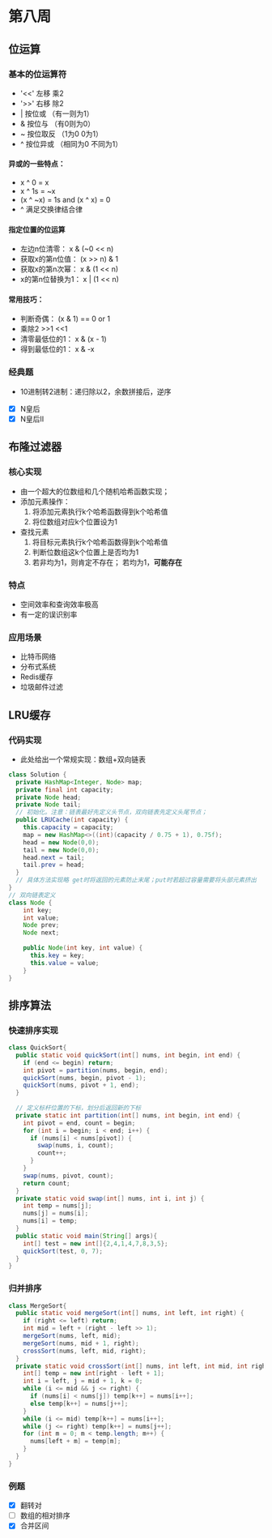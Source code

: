 # 第八周
## 位运算
### 基本的位运算符
- '<<' 左移 乘2
- '>>' 右移 除2
- | 按位或 （有一则为1）
- & 按位与 （有0则为0）
- ~ 按位取反 （1为0 0为1）
- ^ 按位异或 （相同为0 不同为1）

#### 异或的一些特点：
- x ^ 0 = x
- x ^ 1s = ~x
- (x ^ ~x) = 1s and (x ^ x) = 0
- ^ 满足交换律结合律 

#### 指定位置的位运算
- 左边n位清零： x & (~0 << n)
- 获取x的第n位值： (x >> n) & 1
- 获取x的第n次幂： x & (1 << n)
- x的第n位替换为1： x | (1 << n)

#### 常用技巧：
- 判断奇偶： (x & 1) == 0 or 1
- 乘除2 >>1 <<1
- 清零最低位的1： x & (x - 1)
- 得到最低位的1： x & -x
### 经典题
- 10进制转2进制：递归除以2，余数拼接后，逆序
- [x] N皇后
- [x] N皇后II

## 布隆过滤器
### 核心实现
- 由一个超大的位数组和几个随机哈希函数实现；
- 添加元素操作：
    1. 将添加元素执行k个哈希函数得到k个哈希值
    2. 将位数组对应k个位置设为1
- 查找元素
    1. 将目标元素执行k个哈希函数得到k个哈希值
    2. 判断位数组这k个位置上是否均为1
    3. 若非均为1，则肯定不存在； 若均为1，**可能存在**
### 特点
- 空间效率和查询效率极高
- 有一定的误识别率
### 应用场景
- 比特币网络
- 分布式系统
- Redis缓存
- 垃圾邮件过滤

## LRU缓存
### 代码实现
- 此处给出一个常规实现：数组+双向链表
```java
class Solution {
  private HashMap<Integer, Node> map;
  private final int capacity;
  private Node head;
  private Node tail;
  // 初始化。注意：链表最好先定义头节点，双向链表先定义头尾节点；
  public LRUCache(int capacity) {
    this.capacity = capacity;
    map = new HashMap<>((int)(capacity / 0.75 + 1), 0.75f);
    head = new Node(0,0);
    tail = new Node(0,0);
    head.next = tail;
    tail.prev = head;
  }
  // 具体方法实现略 get时将返回的元素防止末尾；put时若超过容量需要将头部元素挤出
}
// 双向链表定义
class Node {
    int key;
    int value;
    Node prev;
    Node next;
    
    public Node(int key, int value) {
      this.key = key;
      this.value = value;
    }
} 
```

## 排序算法
### 快速排序实现
```java
class QuickSort{
  public static void quickSort(int[] nums, int begin, int end) {
    if (end <= begin) return;
    int pivot = partition(nums, begin, end);
    quickSort(nums, begin, pivot - 1);
    quickSort(nums, pivot + 1, end);
  }
    
  // 定义标杆位置的下标，划分后返回新的下标
  private static int partition(int[] nums, int begin, int end) {
    int pivot = end, count = begin;
    for (int i = begin; i < end; i++) {
      if (nums[i] < nums[pivot]) {
        swap(nums, i, count);
        count++;
      }
    }
    swap(nums, pivot, count);
    return count;
  }
  private static void swap(int[] nums, int i, int j) {
    int temp = nums[j];
    nums[j] = nums[i];
    nums[i] = temp;
  }
  public static void main(String[] args){
    int[] test = new int[]{2,4,1,4,7,8,3,5};
    quickSort(test, 0, 7);
  }
}
```

### 归并排序
```java
class MergeSort{
  public static void mergeSort(int[] nums, int left, int right) {
    if (right <= left) return;
    int mid = left + (right - left >> 1);
    mergeSort(nums, left, mid);
    mergeSort(nums, mid + 1, right);
    crossSort(nums, left, mid, right);
  }
  private static void crossSort(int[] nums, int left, int mid, int right) {
    int[] temp = new int[right - left + 1];
    int i = left, j = mid + 1, k = 0;
    while (i <= mid && j <= right) {
      if (nums[i] < nums[j]) temp[k++] = nums[i++];
      else temp[k++] = nums[j++];
    }
    while (i <= mid) temp[k++] = nums[i++];
    while (j <= right) temp[k++] = nums[j++];
    for (int m = 0; m < temp.length; m++) {
      nums[left + m] = temp[m];
    }
  }
}
```

### 例题
- [x] 翻转对
- [ ] 数组的相对排序
- [x] 合并区间